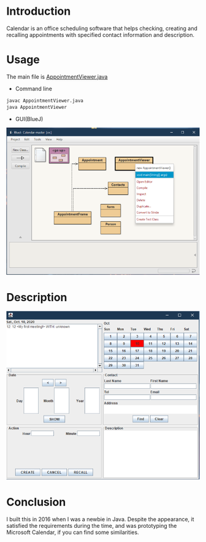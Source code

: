# Introduction

Calendar is an office scheduling software that helps checking, creating and recalling appointments with specified contact information and description.

# Usage

The main file is [AppointmentViewer.java](https://github.com/Xiao4Dan/Calendar/blob/master/src/AppointmentViewer.java)

* Command line
```bash
javac AppointmentViewer.java
java AppointmentViewer
```

* GUI(BlueJ)

![Compile](https://github.com/Xiao4Dan/Calendar/blob/master/Compile.PNG?raw=true)

# Description

![Screenshot](https://github.com/Xiao4Dan/Calendar/blob/master/Screenshot.PNG?raw=true)

# Conclusion

I built this in 2016 when I was a newbie in Java. Despite the appearance, it satisfied the requirements during the time, and was prototyping the Microsoft Calendar, if you can find some similarities.
